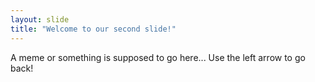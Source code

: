 ```yaml
---
layout: slide
title: "Welcome to our second slide!"
---
```

A meme or something is supposed to go here...
Use the left arrow to go back!
